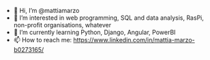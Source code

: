 - 👋 Hi, I’m @mattiamarzo
- 👀 I’m interested in web programming, SQL and data analysis, RasPi, non-profit organisations, whatever
- 🌱 I’m currently learning Python, Django, Angular, PowerBI
- 📫 How to reach me: https://www.linkedin.com/in/mattia-marzo-b0273165/ 

<!---
mattiamarzo/mattiamarzo is a ✨ special ✨ repository because its `README.md` (this file) appears on your GitHub profile.
You can click the Preview link to take a look at your changes.
--->
